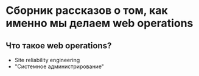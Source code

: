 # Сборник рассказов о том, как именно мы делаем web operations
## Что такое web operations?
- Site reliability engineering
- "Системное администрирование"
